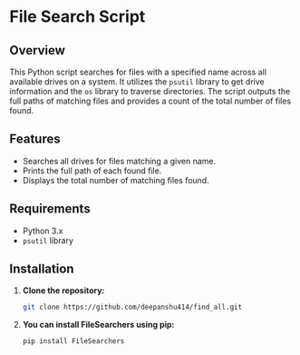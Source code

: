 # File Search Script

## Overview

This Python script searches for files with a specified name across all available drives on a system. It utilizes the `psutil` library to get drive information and the `os` library to traverse directories. The script outputs the full paths of matching files and provides a count of the total number of files found.

## Features

- Searches all drives for files matching a given name.
- Prints the full path of each found file.
- Displays the total number of matching files found.

## Requirements

- Python 3.x
- `psutil` library

## Installation

1. **Clone the repository:**

   ```sh
   git clone https://github.com/deepanshu414/find_all.git
2. **You can install FileSearchers using pip:**

   ```sh
   pip install FileSearchers
